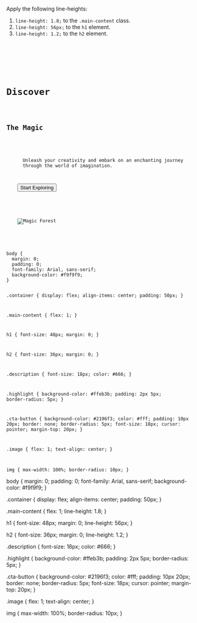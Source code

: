 Apply the following line-heights:

1. `line-height: 1.8;` to the `.main-content` class.
2. `line-height: 56px;` to the `h1` element.
2. `line-height: 1.2;` to the `h2` element.

<codeblock language="css" type="exercise" testMode="fixedInput">
<code>
<panel language="html">
<div class="container">
  <div class="main-content">
    <h1>Discover</h1>
    <h2>The Magic</h2>
    <p class="description">
      Unleash your creativity and embark on an enchanting journey
      through the <span class="highlight">world of imagination.</span>
    </p>
    <button class="cta-button">Start Exploring</button>
  </div>

  <div class="image">
    <img src="https://ucarecdn.com/52ec812a-e5eb-49c9-9ed4-600421b23e31/" alt="Magic Forest">
  </div>
</div>
</panel>
<panel language="css">
body {
  margin: 0;
  padding: 0;
  font-family: Arial, sans-serif;
  background-color: #f9f9f9;
}

.container {
  display: flex;
  align-items: center;
  padding: 50px;
}

.main-content {
  flex: 1;
}

h1 {
  font-size: 48px;
  margin: 0;
}

h2 {
  font-size: 36px;
  margin: 0;
}

.description {
  font-size: 18px;
  color: #666;
}

.highlight {
  background-color: #ffeb3b;
  padding: 2px 5px;
  border-radius: 5px;
}

.cta-button {
  background-color: #2196f3;
  color: #fff;
  padding: 10px 20px;
  border: none;
  border-radius: 5px;
  font-size: 18px;
  cursor: pointer;
  margin-top: 20px;
}

.image {
  flex: 1;
  text-align: center;
}

img {
  max-width: 100%;
  border-radius: 10px;
}
</panel>
</code>

<solution>
body {
  margin: 0;
  padding: 0;
  font-family: Arial, sans-serif;
  background-color: #f9f9f9;
}

.container {
  display: flex;
  align-items: center;
  padding: 50px;
}

.main-content {
  flex: 1;
  line-height: 1.8;
}

h1 {
  font-size: 48px;
  margin: 0;
  line-height: 56px;
}

h2 {
  font-size: 36px;
  margin: 0;
  line-height: 1.2;
}

.description {
  font-size: 18px;
  color: #666;
}

.highlight {
  background-color: #ffeb3b;
  padding: 2px 5px;
  border-radius: 5px;
}

.cta-button {
  background-color: #2196f3;
  color: #fff;
  padding: 10px 20px;
  border: none;
  border-radius: 5px;
  font-size: 18px;
  cursor: pointer;
  margin-top: 20px;
}

.image {
  flex: 1;
  text-align: center;
}

img {
  max-width: 100%;
  border-radius: 10px;
}
</solution>
</codeblock>
